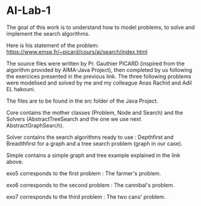 # AI-Lab-1
The goal of this work is to understand how to model problems, to solve and implement the search algorithms.

Here is his statement of the problem: https://www.emse.fr/~picard/cours/ai/search/index.html

The source files were written by Pr. Gauthier PICARD (inspired from the algorithm provided by AIMA-Java Project), then completed by us following the exercices presented in the previous link. The three following problems were modelised and solved by me and my colleague Anas Rachid and Adil EL hakouni.

The files are to be found in the src folder of the Java Project.

Core contains the mother classes (Problem, Node and Search) and the Solvers (AbstractTreeSearch and the one we use next AbstractGraphSearch).

Solver contains the search algorithms ready to use : Depthfirst and Breadthfirst for a graph and a tree search problem (graph in our case).

Simple contains a simple graph and tree example explained in the link above.

exo5 corresponds to the first problem : The farmer's problem.

exo6 corresponds to the second problem : The cannibal's problem.

exo7 corresponds to the third problem : The two cans' problem.
